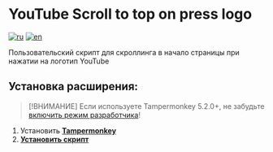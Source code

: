 # YouTube Scroll to top on press logo

<!-- loaders links (website > github > store) -->

[tampermonkey-link]: https://www.tampermonkey.net/index.php


<!-- Install / Build -->

[script-link]: https://raw.githubusercontent.com/alezhu/youtube-scroll-to-top-on-press-logo/main/dist/script.user.js
[devmode-enable]: https://www.tampermonkey.net/faq.php#Q209

<!-- Badges -->

[badge-en]: https://img.shields.io/badge/lang-English-white
[badge-ru]: https://img.shields.io/badge/lang-Русский-white

<!-- Other -->

[readme-ru]: README.ru.md
[readme-en]: README.md

<!-- Content -->

[![ru][badge-ru]][readme-ru]
[![en][badge-en]][readme-en]

Пользовательский скрипт для скроллинга в начало страницы при нажатии на логотип YouTube

## Установка расширения:

> [!ВНИМАНИЕ]
> Если используете Tampermonkey 5.2.0+, не забудьте  [включить режим разработчика][devmode-enable]!

1. Установить **[Tampermonkey][tampermonkey-link]**
2. **[Установить скрипт][script-link]**
